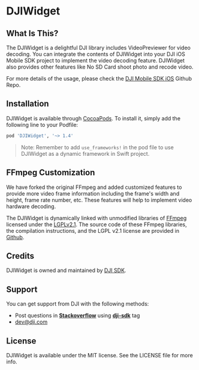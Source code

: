 # DJIWidget

## What Is This?

The DJIWidget is a delightful DJI library includes VideoPreviewer for video decoding. You can integrate the contents of DJIWidget into your DJI iOS Mobile SDK project to implement the video decoding feature. DJIWidget also provides other features like No SD Card shoot photo and recode video.

For more details of the usage, please check the [DJI Mobile SDK iOS](https://github.com/dji-sdk/Mobile-SDK-iOS) Github Repo.

## Installation

DJIWidget is available through [CocoaPods](http://cocoapods.org). To install it, simply add the following line to your Podfile:

```ruby
pod 'DJIWidget', '~> 1.4'
```

> Note: Remember to add `use_frameworks!` in the pod file to use DJIWidget as a dynamic framework in Swift project.
> 

## FFmpeg Customization

We have forked the original FFmpeg and added customized features to provide more video frame information including the frame's width and height, frame rate number, etc. These features will help to implement video hardware decoding. 

The DJIWidget is dynamically linked with unmodified libraries of <a href=http://ffmpeg.org>FFmpeg</a> licensed under the <a href=http://www.gnu.org/licenses/old-licenses/lgpl-2.1.html>LGPLv2.1</a>. The source code of these FFmpeg libraries, the compilation instructions, and the LGPL v2.1 license are provided in [Github](https://github.com/dji-sdk/FFmpeg).

## Credits

DJIWidget is owned and maintained by [DJI SDK](https://developer.dji.com).

## Support

You can get support from DJI with the following methods:

- Post questions in [**Stackoverflow**](http://stackoverflow.com) using [**dji-sdk**](http://stackoverflow.com/questions/tagged/dji-sdk) tag
- dev@dji.com

## License

DJIWidget is available under the MIT license. See the LICENSE file for more info.
